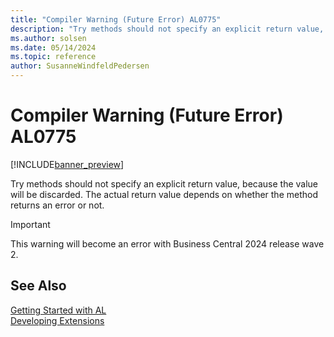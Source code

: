 ```yaml
---
title: "Compiler Warning (Future Error) AL0775"
description: "Try methods should not specify an explicit return value, because the value will be discarded."
ms.author: solsen
ms.date: 05/14/2024
ms.topic: reference
author: SusanneWindfeldPedersen
---
```

[//]: # (START>DO_NOT_EDIT)
[//]: # (IMPORTANT:Do not edit any of the content between here and the END>DO_NOT_EDIT.)
[//]: # (Any modifications should be made in the .xml files in the ModernDev repo.)
# Compiler Warning (Future Error) AL0775

[!INCLUDE[banner_preview](../includes/banner_preview.md)]

Try methods should not specify an explicit return value, because the value will be discarded. The actual return value depends on whether the method returns an error or not.


> [!IMPORTANT]
> This warning will become an error with Business Central 2024 release wave 2.  

[//]: # (IMPORTANT: END>DO_NOT_EDIT)
## See Also  
[Getting Started with AL](../devenv-get-started.md)  
[Developing Extensions](../devenv-dev-overview.md)  
